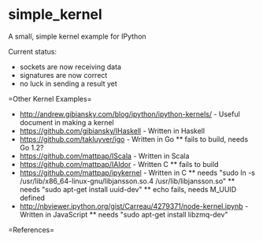 simple_kernel
=============

A small, simple kernel example for IPython

Current status:

* sockets are now receiving data
* signatures are now correct
* no luck in sending a result yet

=Other Kernel Examples=

* http://andrew.gibiansky.com/blog/ipython/ipython-kernels/ - Useful document in making a kernel
* https://github.com/gibiansky/IHaskell - Written in Haskell 
* https://github.com/takluyver/igo - Written in Go
** fails to build, needs Go 1.2?
* https://github.com/mattpap/IScala - Written in Scala
* https://github.com/mattpap/IAldor - Written C
** fails to build
* https://github.com/mattpap/ipykernel - Written in C
**  needs "sudo ln -s /usr/lib/x86_64-linux-gnu/libjansson.so.4 /usr/lib/libjansson.so"
**  needs "sudo apt-get install uuid-dev"
**  echo fails, needs M_UUID defined
* http://nbviewer.ipython.org/gist/Carreau/4279371/node-kernel.ipynb - Written in JavaScript 
** needs "sudo apt-get install libzmq-dev"

=References=
